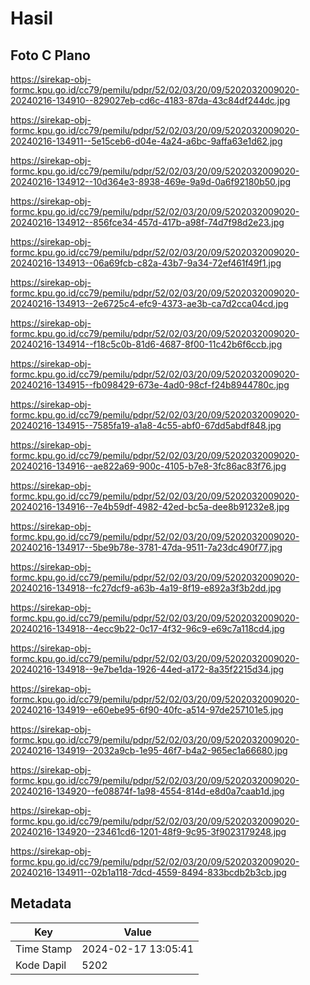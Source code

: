 # Hasil

## Foto C Plano

https://sirekap-obj-formc.kpu.go.id/cc79/pemilu/pdpr/52/02/03/20/09/5202032009020-20240216-134910--829027eb-cd6c-4183-87da-43c84df244dc.jpg

https://sirekap-obj-formc.kpu.go.id/cc79/pemilu/pdpr/52/02/03/20/09/5202032009020-20240216-134911--5e15ceb6-d04e-4a24-a6bc-9affa63e1d62.jpg

https://sirekap-obj-formc.kpu.go.id/cc79/pemilu/pdpr/52/02/03/20/09/5202032009020-20240216-134912--10d364e3-8938-469e-9a9d-0a6f92180b50.jpg

https://sirekap-obj-formc.kpu.go.id/cc79/pemilu/pdpr/52/02/03/20/09/5202032009020-20240216-134912--856fce34-457d-417b-a98f-74d7f98d2e23.jpg

https://sirekap-obj-formc.kpu.go.id/cc79/pemilu/pdpr/52/02/03/20/09/5202032009020-20240216-134913--06a69fcb-c82a-43b7-9a34-72ef461f49f1.jpg

https://sirekap-obj-formc.kpu.go.id/cc79/pemilu/pdpr/52/02/03/20/09/5202032009020-20240216-134913--2e6725c4-efc9-4373-ae3b-ca7d2cca04cd.jpg

https://sirekap-obj-formc.kpu.go.id/cc79/pemilu/pdpr/52/02/03/20/09/5202032009020-20240216-134914--f18c5c0b-81d6-4687-8f00-11c42b6f6ccb.jpg

https://sirekap-obj-formc.kpu.go.id/cc79/pemilu/pdpr/52/02/03/20/09/5202032009020-20240216-134915--fb098429-673e-4ad0-98cf-f24b8944780c.jpg

https://sirekap-obj-formc.kpu.go.id/cc79/pemilu/pdpr/52/02/03/20/09/5202032009020-20240216-134915--7585fa19-a1a8-4c55-abf0-67dd5abdf848.jpg

https://sirekap-obj-formc.kpu.go.id/cc79/pemilu/pdpr/52/02/03/20/09/5202032009020-20240216-134916--ae822a69-900c-4105-b7e8-3fc86ac83f76.jpg

https://sirekap-obj-formc.kpu.go.id/cc79/pemilu/pdpr/52/02/03/20/09/5202032009020-20240216-134916--7e4b59df-4982-42ed-bc5a-dee8b91232e8.jpg

https://sirekap-obj-formc.kpu.go.id/cc79/pemilu/pdpr/52/02/03/20/09/5202032009020-20240216-134917--5be9b78e-3781-47da-9511-7a23dc490f77.jpg

https://sirekap-obj-formc.kpu.go.id/cc79/pemilu/pdpr/52/02/03/20/09/5202032009020-20240216-134918--fc27dcf9-a63b-4a19-8f19-e892a3f3b2dd.jpg

https://sirekap-obj-formc.kpu.go.id/cc79/pemilu/pdpr/52/02/03/20/09/5202032009020-20240216-134918--4ecc9b22-0c17-4f32-96c9-e69c7a118cd4.jpg

https://sirekap-obj-formc.kpu.go.id/cc79/pemilu/pdpr/52/02/03/20/09/5202032009020-20240216-134918--9e7be1da-1926-44ed-a172-8a35f2215d34.jpg

https://sirekap-obj-formc.kpu.go.id/cc79/pemilu/pdpr/52/02/03/20/09/5202032009020-20240216-134919--e60ebe95-6f90-40fc-a514-97de257101e5.jpg

https://sirekap-obj-formc.kpu.go.id/cc79/pemilu/pdpr/52/02/03/20/09/5202032009020-20240216-134919--2032a9cb-1e95-46f7-b4a2-965ec1a66680.jpg

https://sirekap-obj-formc.kpu.go.id/cc79/pemilu/pdpr/52/02/03/20/09/5202032009020-20240216-134920--fe08874f-1a98-4554-814d-e8d0a7caab1d.jpg

https://sirekap-obj-formc.kpu.go.id/cc79/pemilu/pdpr/52/02/03/20/09/5202032009020-20240216-134920--23461cd6-1201-48f9-9c95-3f9023179248.jpg

https://sirekap-obj-formc.kpu.go.id/cc79/pemilu/pdpr/52/02/03/20/09/5202032009020-20240216-134911--02b1a118-7dcd-4559-8494-833bcdb2b3cb.jpg


## Metadata

| Key        | Value               |
| ---------- | ------------------- |
| Time Stamp | 2024-02-17 13:05:41 |
| Kode Dapil | 5202                |



